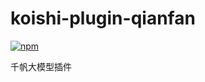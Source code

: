 # koishi-plugin-qianfan

[![npm](https://img.shields.io/npm/v/koishi-plugin-qianfan?style=flat-square)](https://www.npmjs.com/package/koishi-plugin-qianfan)

千帆大模型插件
